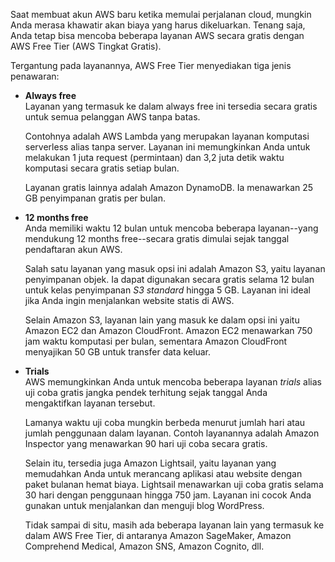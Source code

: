 Saat membuat akun AWS baru ketika memulai perjalanan cloud, mungkin Anda merasa khawatir akan biaya yang harus dikeluarkan. Tenang saja, Anda tetap bisa mencoba beberapa layanan AWS secara gratis dengan AWS Free Tier (AWS Tingkat Gratis).

Tergantung pada layanannya, AWS Free Tier menyediakan tiga jenis penawaran:

-   **Always free**  
    Layanan yang termasuk ke dalam always free ini tersedia secara gratis untuk semua pelanggan AWS tanpa batas.  
      
    Contohnya adalah AWS Lambda yang merupakan layanan komputasi serverless alias tanpa server. Layanan ini memungkinkan Anda untuk melakukan 1 juta request (permintaan) dan 3,2 juta detik waktu komputasi secara gratis setiap bulan.  
      
    Layanan gratis lainnya adalah Amazon DynamoDB. Ia menawarkan 25 GB penyimpanan gratis per bulan.  
      
    
-   **12 months free**  
    Anda memiliki waktu 12 bulan untuk mencoba beberapa layanan--yang mendukung 12 months free--secara gratis dimulai sejak tanggal pendaftaran akun AWS.  
      
    Salah satu layanan yang masuk opsi ini adalah Amazon S3, yaitu layanan penyimpanan objek. Ia dapat digunakan secara gratis selama 12 bulan untuk kelas penyimpanan _S3 standard_ hingga 5 GB. Layanan ini ideal jika Anda ingin menjalankan website statis di AWS.  
      
    Selain Amazon S3, layanan lain yang masuk ke dalam opsi ini yaitu Amazon EC2 dan Amazon CloudFront. Amazon EC2 menawarkan 750 jam waktu komputasi per bulan, sementara Amazon CloudFront menyajikan 50 GB untuk transfer data keluar.  
      
    
-   **Trials**  
    AWS memungkinkan Anda untuk mencoba beberapa layanan _trials_ alias uji coba gratis jangka pendek terhitung sejak tanggal Anda mengaktifkan layanan tersebut.  
      
    Lamanya waktu uji coba mungkin berbeda menurut jumlah hari atau jumlah penggunaan dalam layanan. Contoh layanannya adalah Amazon Inspector yang menawarkan 90 hari uji coba secara gratis.  
      
    Selain itu, tersedia juga Amazon Lightsail, yaitu layanan yang memudahkan Anda untuk merancang aplikasi atau website dengan paket bulanan hemat biaya. Lightsail menawarkan uji coba gratis selama 30 hari dengan penggunaan hingga 750 jam. Layanan ini cocok Anda gunakan untuk menjalankan dan menguji blog WordPress.  
      
    Tidak sampai di situ, masih ada beberapa layanan lain yang termasuk ke dalam AWS Free Tier, di antaranya Amazon SageMaker, Amazon Comprehend Medical, Amazon SNS, Amazon Cognito, dll. 